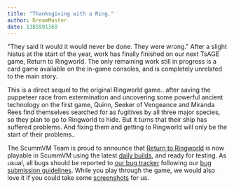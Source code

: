 ```yaml
---
title: "Thanksgiving with a Ring."
author: DreamMaster
date: 1385991360
---
```


"They said it would it would never be done. They were wrong." After a slight hiatus at the start of the year, work has finally finished on our next TsAGE game, Return to Ringworld. The only remaining work still in progress is a card game available on the in-game consoles, and is completely unrelated to the main story.

This is a direct sequel to the original Ringworld game.. after saving the puppeteer race from extermination and uncovering some powerful ancient technology on the first game, Quinn, Seeker of Vengeance and Miranda Rees find themselves searched for as fugitives by all three major species, so they plan to go to Ringworld to hide. But it turns that their ship has suffered problems. And fixing them and getting to Ringworld will only be the start of their problems..

The ScummVM Team is proud to announce that [Return to Ringworld](http://www.mobygames.com/game/dos/return-to-ringworld) is now playable in ScummVM using the latest [daily builds](/downloads/#daily), and ready for testing. As usual, all bugs should be reported to [our bug tracker](http://bugs.scummvm.org/) following our [bug submission guidelines](/faq/#question.report-bugs). While you play through the game, we would also love it if you could take some [screenshots](http://wiki.scummvm.org/index.php/Screenshots) for us.
